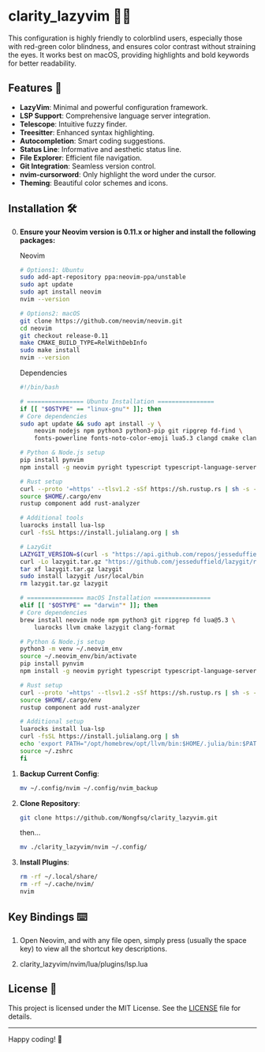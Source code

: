 # clarity_lazyvim 🌈✨

This configuration is highly friendly to colorblind users, especially those with red-green color blindness, and ensures color contrast without straining the eyes. It works best on macOS, providing highlights and bold keywords for better readability.

## Features 🌟

- **LazyVim**: Minimal and powerful configuration framework.
- **LSP Support**: Comprehensive language server integration.
- **Telescope**: Intuitive fuzzy finder.
- **Treesitter**: Enhanced syntax highlighting.
- **Autocompletion**: Smart coding suggestions.
- **Status Line**: Informative and aesthetic status line.
- **File Explorer**: Efficient file navigation.
- **Git Integration**: Seamless version control.
- **nvim-cursorword**: Only highlight the word under the cursor.
- **Theming**: Beautiful color schemes and icons.

## Installation 🛠️
0. **Ensure your Neovim version is 0.11.x or higher and install the following packages:**
    
    Neovim
    ```sh
    # Options1: Ubuntu
    sudo add-apt-repository ppa:neovim-ppa/unstable
    sudo apt update
    sudo apt install neovim
    nvim --version

    # Options2: macOS
    git clone https://github.com/neovim/neovim.git
    cd neovim
    git checkout release-0.11
    make CMAKE_BUILD_TYPE=RelWithDebInfo
    sudo make install
    nvim --version
    ```
    
    Dependencies
    ```sh
   #!/bin/bash

    # ================ Ubuntu Installation ================
    if [[ "$OSTYPE" == "linux-gnu"* ]]; then
    # Core dependencies
    sudo apt update && sudo apt install -y \
        neovim nodejs npm python3 python3-pip git ripgrep fd-find \
        fonts-powerline fonts-noto-color-emoji lua5.3 clangd cmake clang-format

    # Python & Node.js setup
    pip install pynvim
    npm install -g neovim pyright typescript typescript-language-server

    # Rust setup
    curl --proto '=https' --tlsv1.2 -sSf https://sh.rustup.rs | sh -s -- -y
    source $HOME/.cargo/env
    rustup component add rust-analyzer

    # Additional tools
    luarocks install lua-lsp
    curl -fsSL https://install.julialang.org | sh
    
    # LazyGit
    LAZYGIT_VERSION=$(curl -s "https://api.github.com/repos/jesseduffield/lazygit/releases/latest" | grep -Po '"tag_name": "v\K[^"]*')
    curl -Lo lazygit.tar.gz "https://github.com/jesseduffield/lazygit/releases/latest/download/lazygit_${LAZYGIT_VERSION}_Linux_x86_64.tar.gz"
    tar xf lazygit.tar.gz lazygit
    sudo install lazygit /usr/local/bin
    rm lazygit.tar.gz lazygit

    # ================ macOS Installation ================
    elif [[ "$OSTYPE" == "darwin"* ]]; then
    # Core dependencies
    brew install neovim node npm python3 git ripgrep fd lua@5.3 \
        luarocks llvm cmake lazygit clang-format

    # Python & Node.js setup
    python3 -m venv ~/.neovim_env
    source ~/.neovim_env/bin/activate
    pip install pynvim
    npm install -g neovim pyright typescript typescript-language-server

    # Rust setup
    curl --proto '=https' --tlsv1.2 -sSf https://sh.rustup.rs | sh -s -- -y
    source $HOME/.cargo/env
    rustup component add rust-analyzer

    # Additional setup
    luarocks install lua-lsp
    curl -fsSL https://install.julialang.org | sh
    echo 'export PATH="/opt/homebrew/opt/llvm/bin:$HOME/.julia/bin:$PATH"' >> ~/.zshrc
    source ~/.zshrc
    fi
    ```
1. **Backup Current Config**:
   ```sh
   mv ~/.config/nvim ~/.config/nvim_backup
   ```

2. **Clone Repository**:
   ```sh
   git clone https://github.com/Nongfsq/clarity_lazyvim.git
   ```
   then...
   ```sh
   mv ./clarity_lazyvim/nvim ~/.config/
   ```

3. **Install Plugins**:
    ```sh
    rm -rf ~/.local/share/
    rm -rf ~/.cache/nvim/
    nvim
    ```
## Key Bindings ⌨️

1. Open Neovim, and with any file open, 
       simply press <leader> (usually the space key) to view all the shortcut key descriptions.

2. clarity_lazyvim/nvim/lua/plugins/lsp.lua

## License 📄

This project is licensed under the MIT License. See the [LICENSE](LICENSE) file for details.

---

Happy coding! 🚀
